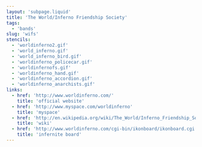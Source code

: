 ```yaml
---
layout: 'subpage.liquid'
title: 'The World/Inferno Friendship Society'
tags:
  - 'bands'
slug: 'wifs'
stencils:
  - 'worldinferno2.gif'
  - 'world_inferno.gif'
  - 'world_inferno_bird.gif'
  - 'worldinferno_policecar.gif'
  - 'worldinfernofs.gif'
  - 'worldinferno_hand.gif'
  - 'worldinferno_accordion.gif'
  - 'worldinferno_anarchists.gif'
links:
  - href: 'http://www.worldinferno.com/'
    title: 'official website'
  - href: 'http://www.myspace.com/worldinferno'
    title: 'myspace'
  - href: 'http://en.wikipedia.org/wiki/The_World/Inferno_Friendship_Society'
    title: 'wiki'
  - href: 'http://www.worldinferno.com/cgi-bin/ikonboard/ikonboard.cgi'
    title: 'infernite board'
---
```

